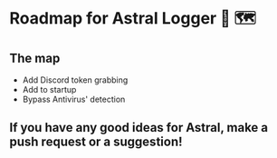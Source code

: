 # Roadmap for Astral Logger 💜 🗺️

## The map

* Add Discord token grabbing
* Add to startup
* Bypass Antivirus' detection

## If you have any good ideas for Astral, make a push request or a suggestion!
